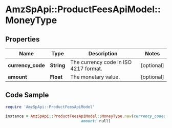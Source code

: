 # AmzSpApi::ProductFeesApiModel::MoneyType

## Properties

Name | Type | Description | Notes
------------ | ------------- | ------------- | -------------
**currency_code** | **String** | The currency code in ISO 4217 format. | [optional] 
**amount** | **Float** | The monetary value. | [optional] 

## Code Sample

```ruby
require 'AmzSpApi::ProductFeesApiModel'

instance = AmzSpApi::ProductFeesApiModel::MoneyType.new(currency_code: null,
                                 amount: null)
```


